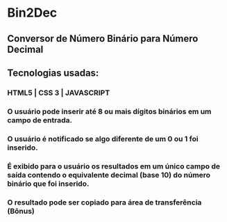 # Bin2Dec

## Conversor de Número Binário para Número Decimal

## Tecnologias usadas:

### HTML5 | CSS 3 | JAVASCRIPT

### O usuário pode inserir até 8 ou mais dígitos binários em um campo de entrada.
### O usuário é notificado se algo diferente de um 0 ou 1 foi inserido.
### É exibido para o usuário os resultados em um único campo de saída contendo o equivalente decimal (base 10) do número binário que foi inserido.
### O resultado pode ser copiado para área de transferência (Bônus)